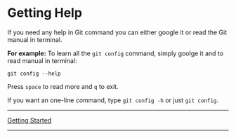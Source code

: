 # Getting Help

If you need any help in Git command you can either google it or read the Git manual in terminal.

**For example:** To learn all the `git config` command, simply goolge it and to read manual in terminal:

```
git config --help
```

Press `space` to read more and `q` to exit.

If you want an one-line command, type `git config -h` or just `git config`.

---

[Getting Started](/Git/ch1-getting-started/README.md)

---
